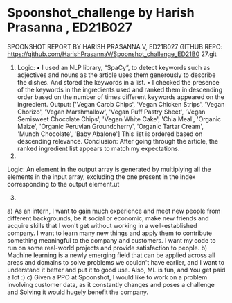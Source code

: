 # Spoonshot_challenge by Harish Prasanna , ED21B027

SPOONSHOT REPORT
BY HARISH PRASANNA V, ED21B027
GITHUB REPO:
https://github.com/HarishPrasannaV/Spoonshot_challenge_ED21B0 27.git
1. Logic:
• I used an NLP library, “SpaCy”, to detect keywords such as adjectives and nouns as the article uses them generously to describe the dishes. And stored the keywords in a list.
• I checked the presence of the keywords in the ingredients used and ranked them in descending order based on the number of times different keywords appeared on the ingredient.
Output:
['Vegan Carob Chips', 'Vegan Chicken Strips', 'Vegan Chorizo', 'Vegan Marshmallow', 'Vegan Puff Pastry Sheet', 'Vegan Semisweet Chocolate Chips', 'Vegan White Cake', 'Chia Meal', 'Organic Maize', 'Organic Peruvian Groundcherry', 'Organic Tartar Cream', 'Munch Chocolate', 'Baby Abalone']
This list is ordered based on descending relevance.
Conclusion:
After going through the article, the ranked ingredient list appears to match my expectations.
2.
Logic:
An element in the output array is generated by multiplying all the elements in the input array, excluding the one present in the index corresponding to the output element.ut

  
 3.
a) As an intern, I want to gain much experience and meet new people from different backgrounds, be it social or economic, make new friends and acquire skills that I won't get without working in a well-established company. I want to learn many new things and apply them to contribute something meaningful to the company and customers. I want my code to run on some real-world projects and provide satisfaction to people.
b) Machine learning is a newly emerging field that can be applied across all areas and domains to solve problems we couldn't have earlier, and I want to understand it better and put it to good use. Also, ML is fun, and You get paid a lot :)
c) Given a PPO at Spoonshot, I would like to work on a problem involving customer data, as it constantly changes and poses a challenge and Solving it would hugely benefit the company.
